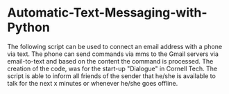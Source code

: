 # Automatic-Text-Messaging-with-Python
The following script can be used to connect an email address with a phone via text. The phone can send commands via mms to the Gmail servers via email-to-text and based on the content the command is processed. The creation of the code, was for the start-up "Dialogue" in Cornell Tech. The script is able to inform all friends of the sender that he/she is available to talk for the next x minutes or whenever he/she goes offline.
